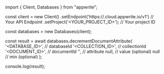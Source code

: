 import { Client, Databases } from "appwrite";

const client = new Client()
    .setEndpoint('https://<REGION>.cloud.appwrite.io/v1') // Your API Endpoint
    .setProject('<YOUR_PROJECT_ID>'); // Your project ID

const databases = new Databases(client);

const result = await databases.decrementDocumentAttribute(
    '<DATABASE_ID>', // databaseId
    '<COLLECTION_ID>', // collectionId
    '<DOCUMENT_ID>', // documentId
    '', // attribute
    null, // value (optional)
    null // min (optional)
);

console.log(result);
